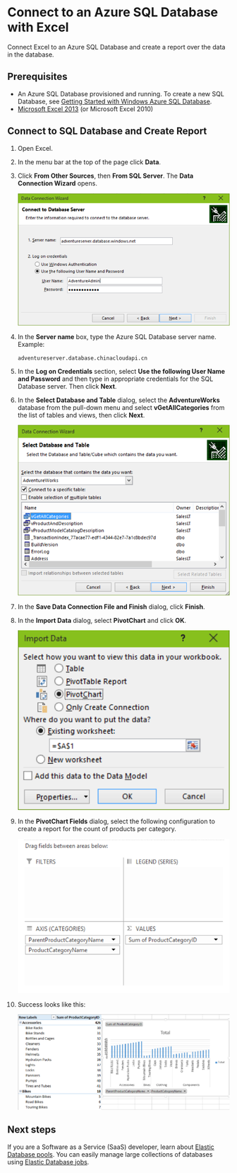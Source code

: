 <properties
	pageTitle="Connect to an Azure SQL Database with Excel"
	description="Excel spreadsheet to Azure SQL Database for reporting and data exploration."
	services="sql-database"
	documentationCenter=""
	authors="joseidz"
	manager="joseidz"
	editor="joseidz"/>


<tags
	ms.service="sql-database" ms.date="07/09/2015" wacn.date=""/>


# Connect to an Azure SQL Database with Excel
Connect Excel to an Azure SQL Database and create a report over the data in the database.

## Prerequisites
- An Azure SQL Database provisioned and running. To create a new SQL Database, see [Getting Started with Windows Azure SQL Database](/documentation/articles/sql-database-get-started).
- [Microsoft Excel 2013](https://products.office.com/zh-cn/) (or Microsoft Excel 2010)

## Connect to SQL Database and Create Report
1.	Open Excel.
2.	In the menu bar at the top of the page click **Data**.
3.	Click **From Other Sources**, then **From SQL Server**. The **Data Connection Wizard** opens.

	![Data connection wizard][1]
4.	In the **Server name** box, type the Azure SQL Database server name. Example:

	 	adventureserver.database.chinacloudapi.cn
5.	In the **Log on Credentials** section, select **Use the following User Name and Password** and then type in appropriate credentials for the SQL Database server. Then click **Next**.

	

6. In the **Select Database and Table** dialog, select the **AdventureWorks** database from the pull-down menu and select **vGetAllCategories** from the list of tables and views, then click **Next**.

	![Select a database and table][5]
7. In the **Save Data Connection File and Finish** dialog, click **Finish**.
8. In the **Import Data** dialog, select **PivotChart** and click **OK**.

	![Select Import Data][2]
9. In the **PivotChart Fields** dialog, select the following configuration to create a report for the count of products per category.

	![Configuration][3]
10.	Success looks like this:

	![success][4]

## Next steps

If you are a Software as a Service (SaaS) developer, learn about [Elastic Database pools](/documentation/articles/sql-database-elastic-pool). You can easily manage large collections of databases using [Elastic Database jobs](/documentation/articles/sql-database-elastic-jobs-overview).

<!--Image references-->
[1]: ./media/sql-database-connect-excel/connect-to-database-server.png
[2]: ./media/sql-database-connect-excel/import-data.png
[3]: ./media/sql-database-connect-excel/power-pivot.png
[4]: ./media/sql-database-connect-excel/power-pivot-results.png
[5]: ./media/sql-database-connect-excel/select-database-and-table.png